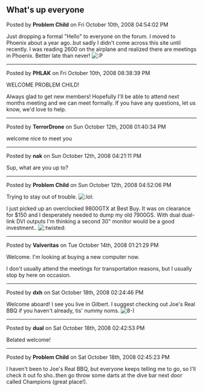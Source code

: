 ## What's up everyone
Posted by **Problem Child** on Fri October 10th, 2008 04:54:02 PM

Just dropping a formal &quot;Hello&quot; to everyone on the forum. I moved to Phoenix about a year ago..but sadly I didn't come across this site until recently.  I was reading 2600 on the airplane and realized there are meetings in Phoenix.  Better late than never!  <!-- s:P --><img src="{SMILIES_PATH}/icon_razz.gif" alt=":P" title="Razz" /><!-- s:P -->

--------------------------------------------------------------------------------

Posted by **PHLAK** on Fri October 10th, 2008 08:38:39 PM

WELCOME PROBLEM CHILD!

Always glad to get new members!  Hopefully I'll be able to attend next months meeting and we can meet formally.  If you have any questions, let us know, we'd love to help.

--------------------------------------------------------------------------------

Posted by **TerrorDrone** on Sun October 12th, 2008 01:40:34 PM

welcome nice to meet you

--------------------------------------------------------------------------------

Posted by **nak** on Sun October 12th, 2008 04:21:11 PM

Sup, what are you up to?

--------------------------------------------------------------------------------

Posted by **Problem Child** on Sun October 12th, 2008 04:52:06 PM

Trying to stay out of trouble. <!-- s:lol: --><img src="{SMILIES_PATH}/icon_lol.gif" alt=":lol:" title="Laughing" /><!-- s:lol: --> 

I just picked up an overclocked 9800GTX at Best Buy.  It was on clearance for $150 and I desperately needed to dump my old 7900GS.  With dual dual-link DVI outputs I'm thinking a second 30&quot; monitor would be a good investment..  <!-- s:twisted: --><img src="{SMILIES_PATH}/icon_twisted.gif" alt=":twisted:" title="Twisted Evil" /><!-- s:twisted: -->

--------------------------------------------------------------------------------

Posted by **Valveritas** on Tue October 14th, 2008 01:21:29 PM

Welcome.  I'm looking at buying a new computer now.  

I don't usually attend the meetings for transportation reasons, but I usually stop by here on occasion.

--------------------------------------------------------------------------------

Posted by **dxh** on Sat October 18th, 2008 02:24:46 PM

Welcome aboard!  I see you live in Gilbert.  I suggest checking out Joe's Real BBQ if you haven't already, tis' nummy noms.  <!-- s8-) --><img src="{SMILIES_PATH}/icon_cool.gif" alt="8-)" title="Cool" /><!-- s8-) -->

--------------------------------------------------------------------------------

Posted by **dual** on Sat October 18th, 2008 02:42:53 PM

Belated welcome!

--------------------------------------------------------------------------------

Posted by **Problem Child** on Sat October 18th, 2008 02:45:23 PM

I haven't been to Joe's Real BBQ, but everyone keeps telling me to go, so I'll check it out fo sho..then go throw some darts at the dive bar next door called Champions (great place!).

